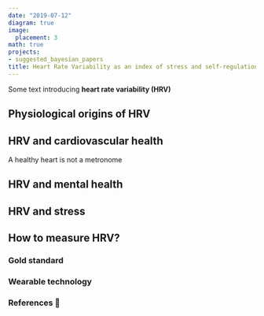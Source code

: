 ```yaml
---
date: "2019-07-12"
diagram: true
image:
  placement: 3
math: true
projects:
- suggested_bayesian_papers
title: Heart Rate Variability as an index of stress and self-regulation
---
```


Some text introducing **heart rate variability (HRV)**

## Physiological origins of HRV

## HRV and cardiovascular health

A healthy heart is not a metronome

## HRV and mental health

## HRV and stress

## How to measure HRV?

### Gold standard

### Wearable technology


### References 🙌
